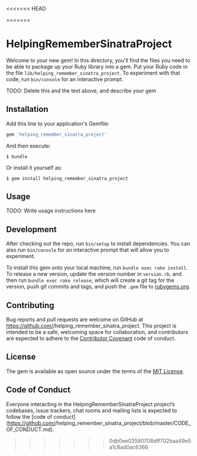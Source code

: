 <<<<<<< HEAD

=======
# HelpingRememberSinatraProject

Welcome to your new gem! In this directory, you'll find the files you need to be able to package up your Ruby library into a gem. Put your Ruby code in the file `lib/helping_remember_sinatra_project`. To experiment with that code, run `bin/console` for an interactive prompt.

TODO: Delete this and the text above, and describe your gem

## Installation

Add this line to your application's Gemfile:

```ruby
gem 'helping_remember_sinatra_project'
```

And then execute:

    $ bundle

Or install it yourself as:

    $ gem install helping_remember_sinatra_project

## Usage

TODO: Write usage instructions here

## Development

After checking out the repo, run `bin/setup` to install dependencies. You can also run `bin/console` for an interactive prompt that will allow you to experiment.

To install this gem onto your local machine, run `bundle exec rake install`. To release a new version, update the version number in `version.rb`, and then run `bundle exec rake release`, which will create a git tag for the version, push git commits and tags, and push the `.gem` file to [rubygems.org](https://rubygems.org).

## Contributing

Bug reports and pull requests are welcome on GitHub at https://github.com/<github username>/helping_remember_sinatra_project. This project is intended to be a safe, welcoming space for collaboration, and contributors are expected to adhere to the [Contributor Covenant](http://contributor-covenant.org) code of conduct.

## License

The gem is available as open source under the terms of the [MIT License](https://opensource.org/licenses/MIT).

## Code of Conduct

Everyone interacting in the HelpingRememberSinatraProject project’s codebases, issue trackers, chat rooms and mailing lists is expected to follow the [code of conduct](https://github.com/<github username>/helping_remember_sinatra_project/blob/master/CODE_OF_CONDUCT.md).
>>>>>>> 0db0ee03580708dff702baa49e5a1c8ad0ac6366
